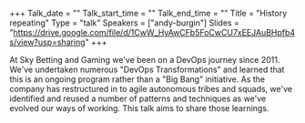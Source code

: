 +++
Talk_date = ""
Talk_start_time = ""
Talk_end_time = ""
Title = "History repeating"
Type = "talk"
Speakers = ["andy-burgin"]
Slides = "https://drive.google.com/file/d/1CwW_HyAwCFb5FoCwCU7xEEJAuBHpfb4s/view?usp=sharing"
+++

At Sky Betting and Gaming we've been on a DevOps journey since 2011. We've undertaken numerous "DevOps Transformations" and learned that this is an ongoing program rather than a "Big Bang" initiative. As the company has restructured in to agile autonomous tribes and squads, we've identified and reused a number of patterns and techniques as we've evolved our ways of working. This talk aims to share those learnings.